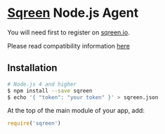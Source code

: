 # [Sqreen](https://www.sqreen.io/) Node.js Agent

You will need first to register on [sqreen.io](https://www.sqreen.io/).

Please read compatibility information [here](https://doc.sqreen.io/docs/nodejs-agent-compatibility)

## Installation

```sh
# Node.js 4 and higher
$ npm install --save sqreen
$ echo '{ "token": "your token" }' > sqreen.json
```

At the top of the main module of your app, add:
```js
require('sqreen')
```
